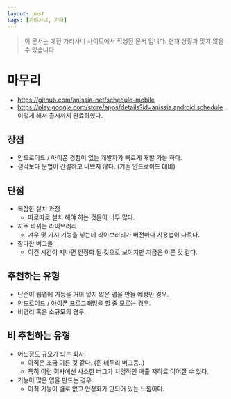 ```yaml
---
layout: post
tags: [가리사니, 기타]
---
```


> 이 문서는 예전 가리사니 사이트에서 작성된 문서 입니다.
현재 상황과 맞지 않을 수 있습니다.

# 마무리
- https://github.com/anissia-net/schedule-mobile
- https://play.google.com/store/apps/details?id=anissia.android.schedule
이렇게 해서 출시까지 완료하였다.

## 장점
- 안드로이드 / 아이폰 경험이 없는 개발자가 빠르게 개발 가능 하다.
- 생각보다 문법이 간결하고 나쁘지 않다. (기존 안드로이드 대비)

## 단점
- 복잡한 설치 과정
    - 따로따로 설치 해야 하는 것들이 너무 많다.
- 자주 바뀌는 라이브러리.
    - 겨우 몇 가지 기능을 넣는데 라이브러리가 버전마다 사용법이 다르다.
- 잡다한 버그들
    - 이건 시간이 지나면 안정화 될 것으로 보이지만 지금은 이른 것 같다.

## 추천하는 유형
- 단순이 웹앱에 기능을 거의 넣지 않은 앱을 만들 예정인 경우.
- 안드로이드 / 아이폰 프로그래밍을 할 줄 모르는 경우.
- 비영리 혹은 소규모의 경우.

## 비 추천하는 유형
- 어느정도 규모가 되는 회사.
    - 아직은 조금 이른 것 같다. (흰 테두리 버그등..)
    - 특히 이런 회사에선 사소한 버그가 치명적인 매출 저하로 이어질 수 있다.
- 기능이 많은 앱을 만드는 경우.
    - 아직 기능이 별로 없고 안정화가 안되어 있는 느낌이다.
